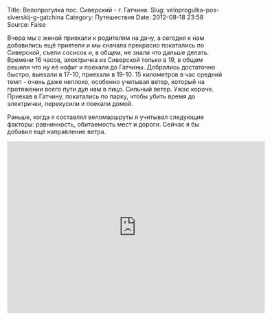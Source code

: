 Title: Велопрогулка пос. Сиверский - г. Гатчина.
Slug: veloprogulka-pos-siverskij-g-gatchina
Category: Путешествия
Date: 2012-08-18 23:58
Source: False

Вчера мы с женой приехали к родителям на дачу, а сегодня к нам добавились ещё приятели и мы сначала прекрасно покатались по Сиверской, съели сосисок и, в общем, не знали что дальше делать. Времени 16 часов, электричка из Сиверской только в 19, в общем решили что ну её нафиг и поехали до Гатчины. Добрались достаточно быстро, выехали в 17-10, приехали в 19-10. 15 километров в час средний темп - очень даже неплохо, особенно учитывая ветер, который на протяжении всего пути дул нам в лицо. Сильный ветер. Ужас короче. Приехав в Гатчину, покатались по парку, чтобы убить время до электрички, перекусили и поехали домой.

Раньше, когда я составлял веломаршруты я учитывал следующие факторы: равнинность, обитаемость мест и дороги. Сейчас я бы добавил ещё направление ветра.

<iframe src="http://www.gpsies.com/mapOnly.do?fileId=lwfyszplfarmppkp" width="600" height="400" frameborder="0" scrolling="no" marginheight="0" marginwidth="0"></iframe>
